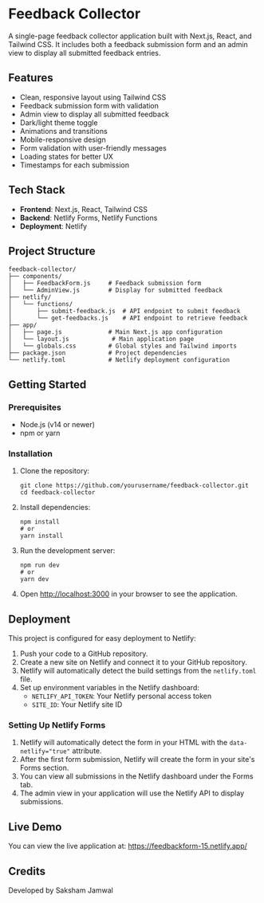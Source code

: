 # Feedback Collector

A single-page feedback collector application built with Next.js, React, and Tailwind CSS. It includes both a feedback submission form and an admin view to display all submitted feedback entries.

## Features

- Clean, responsive layout using Tailwind CSS
- Feedback submission form with validation
- Admin view to display all submitted feedback
- Dark/light theme toggle
- Animations and transitions
- Mobile-responsive design
- Form validation with user-friendly messages
- Loading states for better UX
- Timestamps for each submission

## Tech Stack

- **Frontend**: Next.js, React, Tailwind CSS
- **Backend**: Netlify Forms, Netlify Functions
- **Deployment**: Netlify

## Project Structure

```
feedback-collector/
├── components/
│   ├── FeedbackForm.js     # Feedback submission form
│   └── AdminView.js        # Display for submitted feedback
├── netlify/
│   └── functions/
│       ├── submit-feedback.js  # API endpoint to submit feedback
│       └── get-feedbacks.js    # API endpoint to retrieve feedback
├── app/
│   ├── page.js             # Main Next.js app configuration
│   └── layout.js            # Main application page
│   └── globals.css         # Global styles and Tailwind imports
├── package.json            # Project dependencies
└── netlify.toml            # Netlify deployment configuration
```

## Getting Started

### Prerequisites

- Node.js (v14 or newer)
- npm or yarn

### Installation

1. Clone the repository:
   ```
   git clone https://github.com/yourusername/feedback-collector.git
   cd feedback-collector
   ```

2. Install dependencies:
   ```
   npm install
   # or
   yarn install
   ```

3. Run the development server:
   ```
   npm run dev
   # or
   yarn dev
   ```

4. Open [http://localhost:3000](http://localhost:3000) in your browser to see the application.

## Deployment

This project is configured for easy deployment to Netlify:

1. Push your code to a GitHub repository.
2. Create a new site on Netlify and connect it to your GitHub repository.
3. Netlify will automatically detect the build settings from the `netlify.toml` file.
4. Set up environment variables in the Netlify dashboard:
   - `NETLIFY_API_TOKEN`: Your Netlify personal access token
   - `SITE_ID`: Your Netlify site ID

### Setting Up Netlify Forms

1. Netlify will automatically detect the form in your HTML with the `data-netlify="true"` attribute.
2. After the first form submission, Netlify will create the form in your site's Forms section.
3. You can view all submissions in the Netlify dashboard under the Forms tab.
4. The admin view in your application will use the Netlify API to display submissions.


## Live Demo

You can view the live application at: https://feedbackform-15.netlify.app/

## Credits

Developed by Saksham Jamwal
